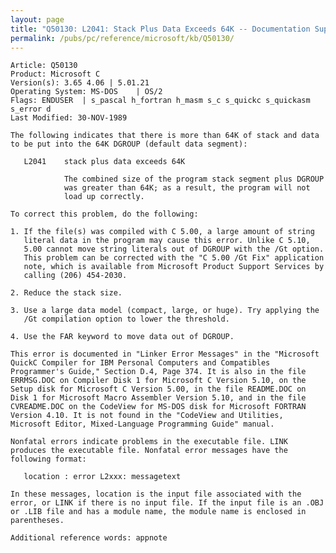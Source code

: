 ```yaml
---
layout: page
title: "Q50130: L2041: Stack Plus Data Exceeds 64K -- Documentation Supplement"
permalink: /pubs/pc/reference/microsoft/kb/Q50130/
---
```


	Article: Q50130
	Product: Microsoft C
	Version(s): 3.65 4.06 | 5.01.21
	Operating System: MS-DOS    | OS/2
	Flags: ENDUSER  | s_pascal h_fortran h_masm s_c s_quickc s_quickasm s_error d
	Last Modified: 30-NOV-1989
	
	The following indicates that there is more than 64K of stack and data
	to be put into the 64K DGROUP (default data segment):
	
	   L2041    stack plus data exceeds 64K
	
	            The combined size of the program stack segment plus DGROUP
	            was greater than 64K; as a result, the program will not
	            load up correctly.
	
	To correct this problem, do the following:
	
	1. If the file(s) was compiled with C 5.00, a large amount of string
	   literal data in the program may cause this error. Unlike C 5.10,
	   5.00 cannot move string literals out of DGROUP with the /Gt option.
	   This problem can be corrected with the "C 5.00 /Gt Fix" application
	   note, which is available from Microsoft Product Support Services by
	   calling (206) 454-2030.
	
	2. Reduce the stack size.
	
	3. Use a large data model (compact, large, or huge). Try applying the
	   /Gt compilation option to lower the threshold.
	
	4. Use the FAR keyword to move data out of DGROUP.
	
	This error is documented in "Linker Error Messages" in the "Microsoft
	QuickC Compiler for IBM Personal Computers and Compatibles
	Programmer's Guide," Section D.4, Page 374. It is also in the file
	ERRMSG.DOC on Compiler Disk 1 for Microsoft C Version 5.10, on the
	Setup disk for Microsoft C Version 5.00, in the file README.DOC on
	Disk 1 for Microsoft Macro Assembler Version 5.10, and in the file
	CVREADME.DOC on the CodeView for MS-DOS disk for Microsoft FORTRAN
	Version 4.10. It is not found in the "CodeView and Utilities,
	Microsoft Editor, Mixed-Language Programming Guide" manual.
	
	Nonfatal errors indicate problems in the executable file. LINK
	produces the executable file. Nonfatal error messages have the
	following format:
	
	   location : error L2xxx: messagetext
	
	In these messages, location is the input file associated with the
	error, or LINK if there is no input file. If the input file is an .OBJ
	or .LIB file and has a module name, the module name is enclosed in
	parentheses.
	
	Additional reference words: appnote
